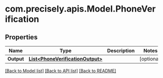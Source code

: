 
# com.precisely.apis.Model.PhoneVerification

## Properties

Name | Type | Description | Notes
------------ | ------------- | ------------- | -------------
**Output** | [**List&lt;PhoneVerificationOutput&gt;**](PhoneVerificationOutput.md) |  | [optional] 

[[Back to Model list]](../README.md#documentation-for-models)
[[Back to API list]](../README.md#documentation-for-api-endpoints)
[[Back to README]](../README.md)

